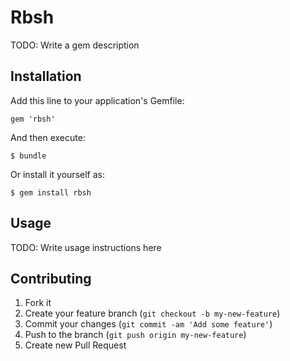 # Rbsh

TODO: Write a gem description

## Installation

Add this line to your application's Gemfile:

    gem 'rbsh'

And then execute:

    $ bundle

Or install it yourself as:

    $ gem install rbsh

## Usage

TODO: Write usage instructions here

## Contributing

1. Fork it
2. Create your feature branch (`git checkout -b my-new-feature`)
3. Commit your changes (`git commit -am 'Add some feature'`)
4. Push to the branch (`git push origin my-new-feature`)
5. Create new Pull Request
